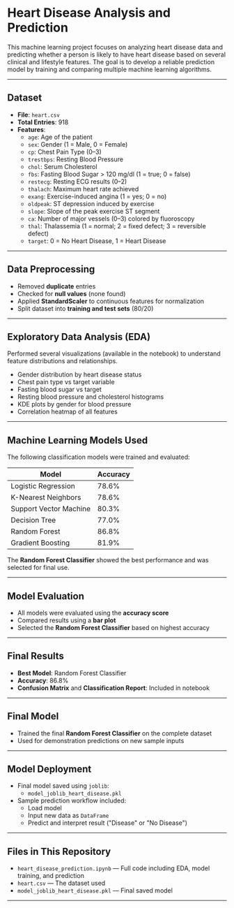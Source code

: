 # Heart Disease Analysis and Prediction

This machine learning project focuses on analyzing heart disease data and predicting whether a person is likely to have heart disease based on several clinical and lifestyle features. The goal is to develop a reliable prediction model by training and comparing multiple machine learning algorithms.

---

##  Dataset

- **File**: `heart.csv`
- **Total Entries**: 918
- **Features**:
  - `age`: Age of the patient
  - `sex`: Gender (1 = Male, 0 = Female)
  - `cp`: Chest Pain Type (0–3)
  - `trestbps`: Resting Blood Pressure
  - `chol`: Serum Cholesterol
  - `fbs`: Fasting Blood Sugar > 120 mg/dl (1 = true; 0 = false)
  - `restecg`: Resting ECG results (0–2)
  - `thalach`: Maximum heart rate achieved
  - `exang`: Exercise-induced angina (1 = yes; 0 = no)
  - `oldpeak`: ST depression induced by exercise
  - `slope`: Slope of the peak exercise ST segment
  - `ca`: Number of major vessels (0–3) colored by fluoroscopy
  - `thal`: Thalassemia (1 = normal; 2 = fixed defect; 3 = reversible defect)
  - `target`: 0 = No Heart Disease, 1 = Heart Disease

---

##  Data Preprocessing

- Removed **duplicate** entries
- Checked for **null values** (none found)
- Applied **StandardScaler** to continuous features for normalization
- Split dataset into **training and test sets** (80/20)

---

##  Exploratory Data Analysis (EDA)

Performed several visualizations (available in the notebook) to understand feature distributions and relationships.

- Gender distribution by heart disease status
- Chest pain type vs target variable
- Fasting blood sugar vs target
- Resting blood pressure and cholesterol histograms
- KDE plots by gender for blood pressure
- Correlation heatmap of all features

---

##  Machine Learning Models Used

The following classification models were trained and evaluated:

| Model                     | Accuracy |
|---------------------------|----------|
| Logistic Regression       | 78.6%    |
| K-Nearest Neighbors       | 78.6%    |
| Support Vector Machine    | 80.3%    |
| Decision Tree             | 77.0%    |
| Random Forest             | 86.8%    | *(Best)*
| Gradient Boosting         | 81.9%    |
The **Random Forest Classifier** showed the best performance and was selected for final use.

---

##  Model Evaluation

- All models were evaluated using the **accuracy score**
- Compared results using a **bar plot**
- Selected the **Random Forest Classifier** based on highest accuracy

---

##  Final Results

- **Best Model**: Random Forest Classifier
- **Accuracy**: 86.8%
- **Confusion Matrix** and **Classification Report**: Included in notebook

---

##  Final Model

- Trained the final **Random Forest Classifier** on the complete dataset
- Used for demonstration predictions on new sample inputs
---

##  Model Deployment

- Final model saved using `joblib`:
  - `model_joblib_heart_disease.pkl`
- Sample prediction workflow included:
  - Load model
  - Input new data as `DataFrame`
  - Predict and interpret result ("Disease" or "No Disease")

---

##  Files in This Repository

- `heart_disease_prediction.ipynb` — Full code including EDA, model training, and prediction
- `heart.csv` — The dataset used
- `model_joblib_heart_disease.pkl` — Final saved model

---
